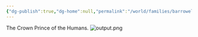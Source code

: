 ```yaml
---
{"dg-publish":true,"dg-home":null,"permalink":"/world/families/barrowel/wyn-clavain/","dgPassFrontmatter":true,"created":"2025-03-10T20:31:26.997-04:00","updated":"2025-03-16T19:08:21.252-04:00"}
---
```



The Crown Prince of the Humans. 
![output.png](/img/user/Pictures/output.png)